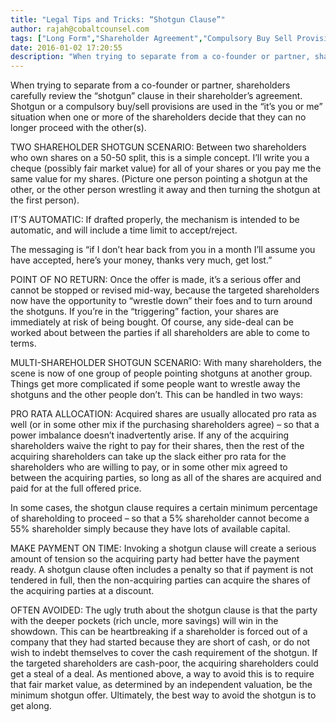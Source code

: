 ```yaml
---
title: "Legal Tips and Tricks: “Shotgun Clause”"
author: rajah@cobaltcounsel.com
tags: ["Long Form","Shareholder Agreement","Compulsory Buy Sell Provision","Company Formation","Rajah","Shareholders Agreement"]
date: 2016-01-02 17:20:55
description: "When trying to separate from a co-founder or partner, shareholders carefully review the “shotgun” clause in their shareholder’s agreement.  Shotgun or a compulsory buy/sell provisions are used in the..."
---
```


When trying to separate from a co-founder or partner, shareholders carefully review the “shotgun” clause in their shareholder’s agreement.  Shotgun or a compulsory buy/sell provisions are used in the “it’s you or me” situation when one or more of the shareholders decide that they can no longer proceed with the other(s).

TWO SHAREHOLDER SHOTGUN SCENARIO:  Between two shareholders who own shares on a 50-50 split, this is a simple concept.  I’ll write you a cheque (possibly fair market value) for all of your shares or you pay me the same value for my shares.  (Picture one person pointing a shotgun at the other, or the other person wrestling it away and then turning the shotgun at the first person).

IT’S AUTOMATIC:  If drafted properly, the mechanism is intended to be automatic, and will include a time limit to accept/reject.

  The messaging is “if I don’t hear back from you in a month I’ll assume you have accepted, here’s your money, thanks very much, get lost.”

POINT OF NO RETURN:  Once the offer is made, it’s a serious offer and cannot be stopped or revised mid-way, because the targeted shareholders now have the opportunity to “wrestle down” their foes and to turn around the shotguns.  If you’re in the “triggering” faction, your shares are immediately at risk of being bought.   Of course, any side-deal can be worked about between the parties if all shareholders are able to come to terms.

MULTI-SHAREHOLDER SHOTGUN SCENARIO:  With many shareholders, the scene is now of one group of people pointing shotguns at another group.  Things get more complicated if some people want to wrestle away the shotguns and the other people don’t.  This can be handled in two ways:

PRO RATA ALLOCATION:  Acquired shares are usually allocated pro rata as well (or in some other mix if the purchasing shareholders agree) – so that a power imbalance doesn’t inadvertently arise.  If any of the acquiring shareholders waive the right to pay for their shares, then the rest of the acquiring shareholders can take up the slack either pro rata for the shareholders who are willing to pay, or in some other mix agreed to between the acquiring parties, so long as all of the shares are acquired and paid for at the full offered price.

In some cases, the shotgun clause requires a certain minimum percentage of shareholding to proceed – so that a 5% shareholder cannot become a 55% shareholder simply because they have lots of available capital.

MAKE PAYMENT ON TIME:  Invoking a shotgun clause will create a serious amount of tension so the acquiring party had better have the payment ready.  A shotgun clause often includes a penalty so that if payment is not tendered in full, then the non-acquiring parties can acquire the shares of the acquiring parties at a discount.

OFTEN AVOIDED:    The ugly truth about the shotgun clause is that the party with the deeper pockets (rich uncle, more savings) will win in the showdown.   This can be heartbreaking if a shareholder is forced out of a company that they had started because they are short of cash, or do not wish to indebt themselves to cover the cash requirement of the shotgun.   If the targeted shareholders are cash-poor, the acquiring shareholders could get a steal of a deal.   As mentioned above, a way to avoid this is to require that fair market value, as determined by an independent valuation, be the minimum shotgun offer.   Ultimately, the best way to avoid the shotgun is to get along.

 